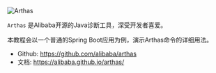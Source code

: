 


![Arthas](https://alibaba.github.io/arthas/_images/arthas.png)

`Arthas` 是Alibaba开源的Java诊断工具，深受开发者喜爱。

本教程会以一个普通的Spring Boot应用为例，演示Arthas命令的详细用法。

* Github: https://github.com/alibaba/arthas
* 文档: https://alibaba.github.io/arthas/